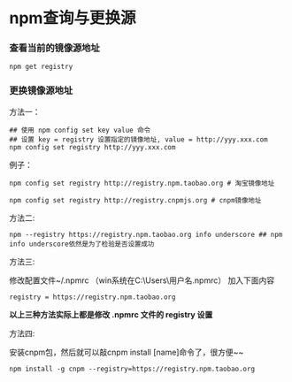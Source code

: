# npm查询与更换源

### 查看当前的镜像源地址

~~~shell
npm get registry
~~~



### 更换镜像源地址

方法一：

~~~shell
## 使用 npm config set key value 命令
## 设置 key = registry 设置指定的镜像地址, value = http://yyy.xxx.com
npm config set registry http://yyy.xxx.com
~~~

例子：

~~~shell
npm config set registry http://registry.npm.taobao.org # 淘宝镜像地址

npm config set registry http://registry.cnpmjs.org # cnpm镜像地址
~~~





方法二: 

~~~shell
npm --registry https://registry.npm.taobao.org info underscore ## npm info underscore依然是为了检验是否设置成功
~~~





方法三:

修改配置文件~/.npmrc （win系统在C:\Users\用户名.npmrc） 加入下面内容

~~~
registry = https://registry.npm.taobao.org
~~~



__以上三种方法实际上都是修改 .npmrc 文件的 registry 设置__



方法四:

安装cnpm包，然后就可以敲cnpm install [name]命令了，很方便~~

~~~shell
npm install -g cnpm --registry=https://registry.npm.taobao.org
~~~

